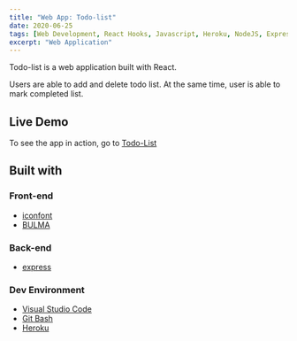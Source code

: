 ```yaml
---
title: "Web App: Todo-list"
date: 2020-06-25
tags: [Web Development, React Hooks, Javascript, Heroku, NodeJS, Express]
excerpt: "Web Application"
---
```

Todo-list is a web application built with React.

Users are able to add and delete todo list. At the same time, user is able to mark completed list.

## Live Demo

To see the app in action, go to [Todo-List](https://todo-list-for-me.herokuapp.com/)

## Built with

### Front-end

* [iconfont](https://www.iconfont.cn/)
* [BULMA](https://bulma.io/)


### Back-end

* [express](https://expressjs.com/)

### Dev Environment

* [Visual Studio Code](https://code.visualstudio.com/)
* [Git Bash](https://git-scm.com/)
* [Heroku](https://www.heroku.com/)